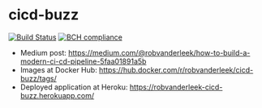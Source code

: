 # cicd-buzz
[![Build Status](https://travis-ci.org/robvanderleek/cicd-buzz.svg?branch=master)](https://travis-ci.org/robvanderleek/cicd-buzz)
[![BCH compliance](https://bettercodehub.com/edge/badge/robvanderleek/cicd-buzz)](https://bettercodehub.com/)

- Medium post: https://medium.com/@robvanderleek/how-to-build-a-modern-ci-cd-pipeline-5faa01891a5b
- Images at Docker Hub: https://hub.docker.com/r/robvanderleek/cicd-buzz/tags/
- Deployed application at Heroku: https://robvanderleek-cicd-buzz.herokuapp.com/
